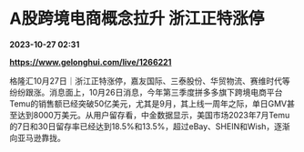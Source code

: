 # A股跨境电商概念拉升 浙江正特涨停

**2023-10-27 02:31**

**https://www.gelonghui.com/live/1266221**

格隆汇10月27日｜浙江正特涨停，嘉友国际、三泰股份、华贸物流、赛维时代等纷纷跟涨。消息面上，10月26日消息，今年第三季度拼多多旗下跨境电商平台Temu的销售额已经突破50亿美元，尤其是9月，其上线一周年之际，单日GMV甚至达到8000万美元。从用户留存看，中金数据显示，美国市场2023年7月Temu的7日和30日留存率已经达到18.5%和13.5%，超过eBay、SHEIN和Wish，逐渐向亚马逊靠拢。